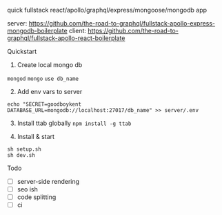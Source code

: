 quick fullstack react/apollo/graphql/express/mongoose/mongodb app

server: https://github.com/the-road-to-graphql/fullstack-apollo-express-mongodb-boilerplate
client: https://github.com/the-road-to-graphql/fullstack-apollo-react-boilerplate

Quickstart

1. Create local mongo db

`mongod`
`mongo`
`use db_name`

2. Add env vars to server
```
echo "SECRET=goodboykent
DATABASE_URL=mongodb://localhost:27017/db_name" >> server/.env
```

3. Install ttab globally
`npm install -g ttab`

3. Install & start 
```
sh setup.sh
sh dev.sh
```


Todo
- [ ] server-side rendering
- [ ] seo ish
- [ ] code splitting
- [ ] ci